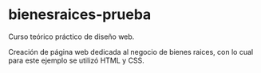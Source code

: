 # bienesraices-prueba

Curso teórico práctico de diseño web. 

Creación de página web dedicada al negocio de bienes raices, con lo cual para este ejemplo se utilizó HTML y CSS.
